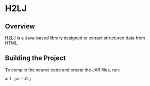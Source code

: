 # H2LJ

## Overview

H2LJ is a Java-based library designed to extract structured data from HTML.

## Building the Project

To compile the source code and create the JAR files, run:
```sh
ant jar-h2lj
```